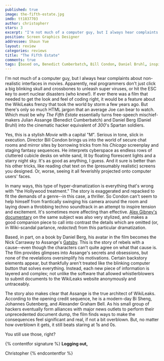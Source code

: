 ```yaml
---
published: true
image: the-fifth-estate.jpg
imdb: tt1837703
author: christopherr 
stars: 3
excerpt: "I'm not much of a computer guy, but I always hear complaints about non-realistic interfaces in movies."
position: Screen Graphics Designer
addressee: Shaun Yue
layout: review
categories: reviews
title: "The Fifth Estate"
comments: true
tags: [based on, Benedict Cumberbatch, Bill Condon, Daniel Bruhl, inspired by, Julian assange, the fifth estate, thriller, true events, true story, Uncategorized, wikileaks]
---
```

I'm not much of a computer guy, but I always hear complaints about non-realistic interfaces in movies. Apparently, real programmers don't just click a big blinking skull and crossbones to unleash super viruses, or hit the ESC key to avert nuclear disasters (who knew!).  If ever there was a film that needed to get the look and feel of coding right, it would be a feature about the WikiLeaks frenzy that took the world by storm a few years ago. But there's only so much HTML jargon that an average Joe can bear to watch. Which must be why _The Fifth Estate_ essentially turns free-speech mischief-makers Julian Assange (Benedict Cumberbatch) and Daniel Berg (Daniel Bruhl) into the cinematic hacker equivalent of _300_'s Spartan soldiers.

Yes, this is a stylish _Movie_ with a capital "M". Serious in tone, slick in execution. Director Bill Condon brings us into the world of secure chat rooms and mirror sites by borrowing tricks from his _Chicago_ screenplay and staging fantasy sequences. He interprets cyberspace as endless rows of cluttered cubicle desks on white sand, lit by floating florescent lights and a starry night sky. It's as good as anything, I guess. And it sure is better than his other tricks, like reading chat text on the (presumably realistic) screens you designed.  Or, worse, seeing it all feverishly projected onto computer users' faces.

In many ways, this type of hyper-dramatization is everything that's wrong with "the Hollywood treatment." The story is exaggerated and repacked to fit the demands of a genre--in this case, a thriller. So Condon can't seem to help himself from frantically swinging his camera around the room and laying down a throbbing techno soundtrack in an attempt to inspire tension and excitement. It's sometimes more affecting than effective. [Alex Gibney's documentary][1] on the same subject was also very stylized, and makes a good companion piece to call into contrast the details which are omitted (or, in Wiki-scandal parlance, _redacted_) from this particular dramatization.

   [1]: /content/2013/6/25/we-steal-secrets-the-story-of-wikileaks.html

Based, in part, on a book by Daniel Berg, his avatar in the film becomes the Nick Carraway to Assange's [Gatsby][2]. This is the story of rebels with a cause--even though the characters can't quite agree on what that cause is. The film provides glimpses into Assange's secrets and obsessions, but none of the revelations oversimplify his motivations. Certain backstory elements appear, but thankfully aren't treated like the blinking computer button that solves everything. Instead, each new piece of information is layered and complex; not unlike the software that allowed whistlerblowers to submit documents to the WikiLeaks website anonymously and untraceably.

   [2]: /content/2013/5/10/the-great-gatsby.html

The story also makes clear that Assange is the true architect of WikiLeaks. According to the opening credit sequence, he is a modern-day Bi Sheng, Johannes Gutenberg, and Alexander Graham Bell. As his small group of hackers eventually form alliances with major news outlets to perform their unprecedented document dump, the film finds ways to make the consequences feel significant and real, if not a bit overblown. But, no matter how overblown it gets, it still beats staring at 1s and 0s.

You still use those, right?

{% contentfor signature %}
**Logging out,**

Christopher
{% endcontentfor %}